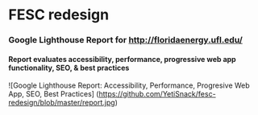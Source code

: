 # FESC redesign
### Google Lighthouse Report for http://floridaenergy.ufl.edu/
#### Report evaluates accessibility, performance, progressive web app functionality, SEO, & best practices
![Google Lighthouse Report: Accessibility, Performance, Progresive Web App, SEO, Best Practices] (https://github.com/YetiSnack/fesc-redesign/blob/master/report.jpg)